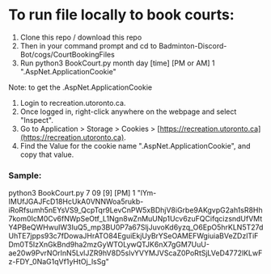 # To run file locally to book courts:
1. Clone this repo / download this repo
2. Then in your command prompt and cd to Badminton-Discord-Bot/cogs/CourtBookingFiles
3. Run python3 BookCourt.py month day [time] [PM or AM] 1 ".AspNet.ApplicationCookie"

Note: to get the .AspNet.ApplicationCookie
1. Login to recreation.utoronto.ca.
2. Once logged in, right-click anywhere on the webpage and select "Inspect".
3. Go to Application > Storage > Cookies > [https://recreation.utoronto.ca](https://recreation.utoronto.ca).
4. Find the Value for the cookie name ".AspNet.ApplicationCookie", and copy that value.

### Sample:
   python3 BookCourt.py 7 09 [9] [PM] 1 "lYm-IMUfJGAJFcD18HcUkA0VNNWoa5rukb-iRoRfsumh5nEYsVS9_QcpTqr9LevCnPW5xBDhjV8iGrbe9AKgvpG2ah1sR8Hh7kom0IcM0Cv6fNWpSeOtf_L1Ngn8wZnMuUNp1Ucv6zuFQCifqcizsndUfVMtY4PBeQWHwuIW3IuQ5_mp3BU0P7a67SljJuvoKd6yzq_O6EpO5hrKLN5T27dUhTE7jpps93c7fDowaJHrATO84EguiEkjUyBrYSeOAMEFWgiuiaBVeZDzlTiFDm0T5IzXnGkBnd9ha2mzGyWTOLywQTJK6nX7gGM7UuU-ae20w9PvrNOrInN5LvlJZR9hV8D5slvYVYMJVScaZ0PoRtSjLVeD4772lKLwFz-FDY_0NaG1qVf1yHtOj_lsSg" 
